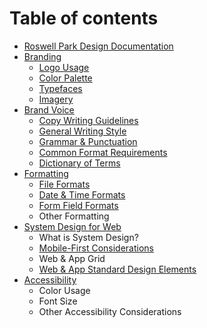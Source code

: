# Table of contents

* [Roswell Park Design Documentation](README.md)
* [Branding](brand-overview/README.md)
  * [Logo Usage](brand-overview/logo-usage.md)
  * [Color Palette](brand-overview/color-palette.md)
  * [Typefaces](brand-overview/typefaces.md)
  * [Imagery](brand-overview/imagery.md)
* [Brand Voice](brand-voice/README.md)
  * [Copy Writing Guidelines](brand-voice/copy-writing-guidelines.md)
  * [General Writing Style](brand-voice/general-writing-style.md)
  * [Grammar & Punctuation](brand-voice/grammar-and-punctuation.md)
  * [Common Format Requirements](brand-voice/common-format-requirements.md)
  * [Dictionary of Terms](brand-voice/dictionary-of-terms.md)
* [Formatting](formatting/README.md)
  * [File Formats](formatting/file-formats.md)
  * [Date & Time Formats](formatting/date-and-time-formats.md)
  * [Form Field Formats](formatting/form-field-formats.md)
  * Other Formatting
* [System Design for Web](system-design/README.md)
  * What is System Design?
  * [Mobile-First Considerations](system-design/mobile-first-considerations.md)
  * Web & App Grid
  * [Web & App Standard Design Elements](system-design/web-and-app-standard-design-elements.md)
* [Accessibility](accessibility/README.md)
  * Color Usage
  * Font Size
  * Other Accessibility Considerations


